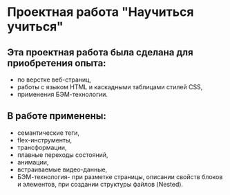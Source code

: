 # Проектная работа "Научиться учиться"
## Эта проектная работа была сделана для приобретения опыта:
* по верстке веб-страниц,
* работы с языком HTML и каскадными таблицами стилей CSS,
* применения БЭМ-технологии.
## В работе применены:
* семантические теги,
* flex-инструменты,
* трансформации,
* плавные переходы состояний,
* анимации,
* встраиваемые видео-данные,
* БЭМ-технология- при разметке страницы, описании свойств
блоков и элементов, при создании структуры файлов (Nested).
